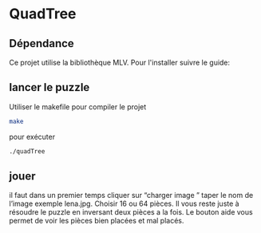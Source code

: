 # QuadTree

## Dépendance
Ce projet utilise la bibliothèque MLV.
Pour l'installer suivre le guide:

## lancer le puzzle
Utiliser le makefile pour compiler le projet
``` bash
make
```
pour exécuter
``` bash
./quadTree
```

## jouer
il faut dans un premier temps cliquer sur “charger image ”
taper le nom de l’image exemple lena.jpg.
Choisir 16 ou 64 pièces.
Il vous reste juste à résoudre le puzzle en inversant deux pièces a la fois.
Le bouton aide vous permet de voir les pièces bien placées et mal placés.
